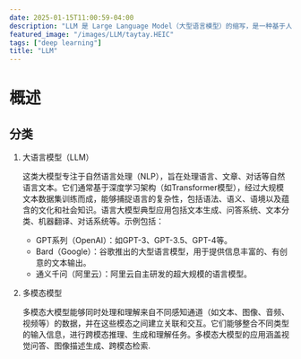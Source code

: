 ```yaml
---
date: 2025-01-15T11:00:59-04:00
description: "LLM 是 Large Language Model（大型语言模型）的缩写，是一种基于人工智能技术的自然语言处理模型。它通过大量的文本数据进行训练，能够理解和生成人类语言，广泛应用于文本生成、翻译、问答、摘要等任务。"
featured_image: "/images/LLM/taytay.HEIC"
tags: ["deep learning"]
title: "LLM"
---
```


# 概述

## 分类

1. 大语言模型（LLM）

   这类大模型专注于自然语言处理（NLP），旨在处理语言、文章、对话等自然语言文本。它们通常基于深度学习架构（如Transformer模型），经过大规模文本数据集训练而成，能够捕捉语言的复杂性，包括语法、语义、语境以及蕴含的文化和社会知识。语言大模型典型应用包括文本生成、问答系统、文本分类、机器翻译、对话系统等。示例包括：

   - GPT系列（OpenAI）：如GPT-3、GPT-3.5、GPT-4等。
   - Bard（Google）：谷歌推出的大型语言模型，用于提供信息丰富的、有创意的文本输出。
   - 通义千问（阿里云）：阿里云自主研发的超大规模的语言模型。

2. 多模态模型

   多模态大模型能够同时处理和理解来自不同感知通道（如文本、图像、音频、视频等）的数据，并在这些模态之间建立关联和交互。它们能够整合不同类型的输入信息，进行跨模态推理、生成和理解任务。多模态大模型的应用涵盖视觉问答、图像描述生成、跨模态检索.

